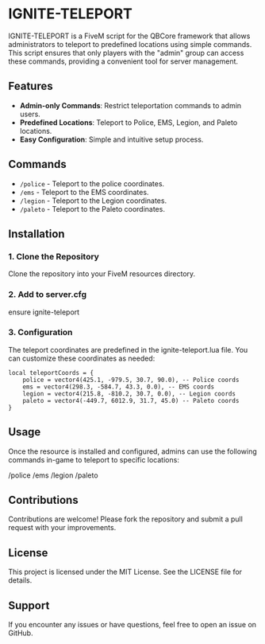 # IGNITE-TELEPORT

IGNITE-TELEPORT is a FiveM script for the QBCore framework that allows administrators to teleport to predefined locations using simple commands. This script ensures that only players with the "admin" group can access these commands, providing a convenient tool for server management.

## Features

- **Admin-only Commands**: Restrict teleportation commands to admin users.
- **Predefined Locations**: Teleport to Police, EMS, Legion, and Paleto locations.
- **Easy Configuration**: Simple and intuitive setup process.

## Commands

- `/police` - Teleport to the police coordinates.
- `/ems` - Teleport to the EMS coordinates.
- `/legion` - Teleport to the Legion coordinates.
- `/paleto` - Teleport to the Paleto coordinates.

## Installation

### 1. Clone the Repository

Clone the repository into your FiveM resources directory.

### 2. Add to server.cfg

ensure ignite-teleport

### 3. Configuration

The teleport coordinates are predefined in the ignite-teleport.lua file. You can customize these coordinates as needed:

```
local teleportCoords = {
    police = vector4(425.1, -979.5, 30.7, 90.0), -- Police coords
    ems = vector4(298.3, -584.7, 43.3, 0.0), -- EMS coords
    legion = vector4(215.8, -810.2, 30.7, 0.0), -- Legion coords
    paleto = vector4(-449.7, 6012.9, 31.7, 45.0) -- Paleto coords
}
```

## Usage

Once the resource is installed and configured, admins can use the following commands in-game to teleport to specific locations:

/police
/ems
/legion
/paleto

## Contributions

Contributions are welcome! Please fork the repository and submit a pull request with your improvements.

## License

This project is licensed under the MIT License. See the LICENSE file for details.

## Support
If you encounter any issues or have questions, feel free to open an issue on GitHub.

```sh
